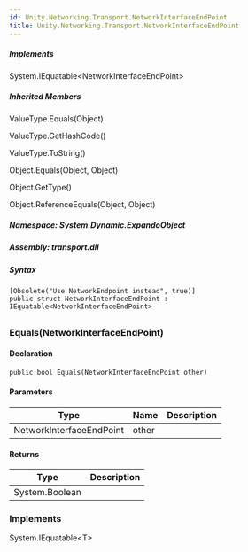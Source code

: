 ```yaml
---  
id: Unity.Networking.Transport.NetworkInterfaceEndPoint  
title: Unity.Networking.Transport.NetworkInterfaceEndPoint  
---
```


<div class="markdown level0 summary">

</div>

<div class="markdown level0 conceptual">

</div>

<div classs="implements">

##### Implements

<div>

System.IEquatable\<NetworkInterfaceEndPoint\>

</div>

</div>

<div class="inheritedMembers">

##### Inherited Members

<div>

ValueType.Equals(Object)

</div>

<div>

ValueType.GetHashCode()

</div>

<div>

ValueType.ToString()

</div>

<div>

Object.Equals(Object, Object)

</div>

<div>

Object.GetType()

</div>

<div>

Object.ReferenceEquals(Object, Object)

</div>

</div>

##### **Namespace**: System.Dynamic.ExpandoObject

##### **Assembly**: transport.dll

##### Syntax

``` lang-csharp
[Obsolete("Use NetworkEndpoint instead", true)]
public struct NetworkInterfaceEndPoint : IEquatable<NetworkInterfaceEndPoint>
```

## 

### Equals(NetworkInterfaceEndPoint)

<div class="markdown level1 summary">

</div>

<div class="markdown level1 conceptual">

</div>

#### Declaration

``` lang-csharp
public bool Equals(NetworkInterfaceEndPoint other)
```

#### Parameters

| Type                     | Name  | Description |
|--------------------------|-------|-------------|
| NetworkInterfaceEndPoint | other |             |

#### Returns

| Type           | Description |
|----------------|-------------|
| System.Boolean |             |

### Implements

<div>

System.IEquatable\<T>

</div>
